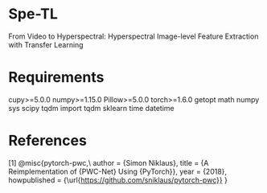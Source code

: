 # Spe-TL
From Video to Hyperspectral: Hyperspectral Image-level Feature Extraction with Transfer Learning

# Requirements
cupy>=5.0.0
numpy>=1.15.0
Pillow>=5.0.0
torch>=1.6.0
getopt
math
numpy
sys
scipy
tqdm import tqdm
sklearn
time
datetime


# References
[1]  @misc{pytorch-pwc,\\
         author = {Simon Niklaus},
         title = {A Reimplementation of {PWC-Net} Using {PyTorch}},
         year = {2018},
         howpublished = {\url{https://github.com/sniklaus/pytorch-pwc}}
    }
